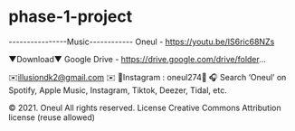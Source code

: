 # phase-1-project
----------------Music------------
Oneul - https://youtu.be/IS6ric68NZs

▼Download▼
Google Drive - https://drive.google.com/drive/folder...

✉️illusiondk2@gmail.com ✉️
💜Instagram : oneul274💜
🎧 Search ‘Oneul’ on Spotify, Apple Music, Instagram, Tiktok, Deezer, Tidal, etc.

© 2021. Oneul All rights reserved.
License
Creative Commons Attribution license (reuse allowed)
